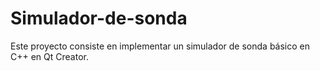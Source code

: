 # Simulador-de-sonda
Este proyecto consiste en implementar un simulador de sonda básico en C++ en Qt Creator.
